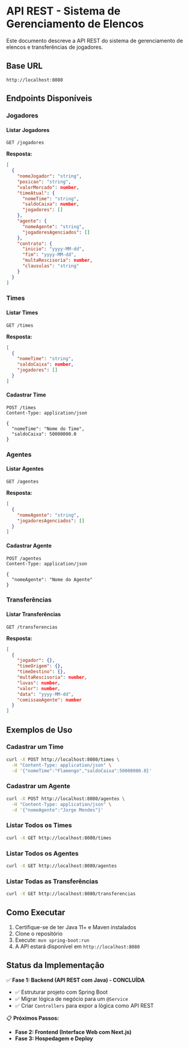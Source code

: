 # API REST - Sistema de Gerenciamento de Elencos

Este documento descreve a API REST do sistema de gerenciamento de elencos e transferências de jogadores.

## Base URL
```
http://localhost:8080
```

## Endpoints Disponíveis

### Jogadores

#### Listar Jogadores
```http
GET /jogadores
```
**Resposta:**
```json
[
  {
    "nomeJogador": "string",
    "posicao": "string",
    "valorMercado": number,
    "timeAtual": {
      "nomeTime": "string",
      "saldoCaixa": number,
      "jogadores": []
    },
    "agente": {
      "nomeAgente": "string",
      "jogadoresAgenciados": []
    },
    "contrato": {
      "inicio": "yyyy-MM-dd",
      "fim": "yyyy-MM-dd",
      "multaRescisoria": number,
      "clausulas": "string"
    }
  }
]
```

### Times

#### Listar Times
```http
GET /times
```
**Resposta:**
```json
[
  {
    "nomeTime": "string",
    "saldoCaixa": number,
    "jogadores": []
  }
]
```

#### Cadastrar Time
```http
POST /times
Content-Type: application/json

{
  "nomeTime": "Nome do Time",
  "saldoCaixa": 50000000.0
}
```

### Agentes

#### Listar Agentes
```http
GET /agentes
```
**Resposta:**
```json
[
  {
    "nomeAgente": "string",
    "jogadoresAgenciados": []
  }
]
```

#### Cadastrar Agente
```http
POST /agentes
Content-Type: application/json

{
  "nomeAgente": "Nome do Agente"
}
```

### Transferências

#### Listar Transferências
```http
GET /transferencias
```
**Resposta:**
```json
[
  {
    "jogador": {},
    "timeOrigem": {},
    "timeDestino": {},
    "multaRescisoria": number,
    "luvas": number,
    "valor": number,
    "data": "yyyy-MM-dd",
    "comissaoAgente": number
  }
]
```

## Exemplos de Uso

### Cadastrar um Time
```bash
curl -X POST http://localhost:8080/times \
  -H "Content-Type: application/json" \
  -d '{"nomeTime":"Flamengo","saldoCaixa":50000000.0}'
```

### Cadastrar um Agente
```bash
curl -X POST http://localhost:8080/agentes \
  -H "Content-Type: application/json" \
  -d '{"nomeAgente":"Jorge Mendes"}'
```

### Listar Todos os Times
```bash
curl -X GET http://localhost:8080/times
```

### Listar Todos os Agentes
```bash
curl -X GET http://localhost:8080/agentes
```

### Listar Todas as Transferências
```bash
curl -X GET http://localhost:8080/transferencias
```

## Como Executar

1. Certifique-se de ter Java 11+ e Maven instalados
2. Clone o repositório
3. Execute: `mvn spring-boot:run`
4. A API estará disponível em `http://localhost:8080`

## Status da Implementação

✅ **Fase 1: Backend (API REST com Java) - CONCLUÍDA**
- ✅ Estruturar projeto com Spring Boot
- ✅ Migrar lógica de negócio para um `@Service`
- ✅ Criar `Controllers` para expor a lógica como API REST

📋 **Próximos Passos:**
- **Fase 2: Frontend (Interface Web com Next.js)**
- **Fase 3: Hospedagem e Deploy**